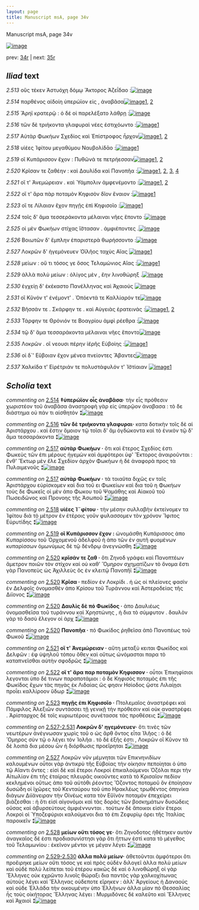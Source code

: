 ```yaml
---
layout: page
title: Manuscript msA, page 34v
---
```


Manuscript msA, page 34v

[![image](http://www.homermultitext.org/iipsrv?OBJ=IIP,1.0&FIF=/project/homer/pyramidal/deepzoom/hmt/vaimg/2017a/VA034VN_0536.tif&WID=100&CVT=JPEG)](http://www.homermultitext.org/ict2/?urn=urn:cite2:hmt:vaimg.2017a:VA034VN_0536)

prev:  [34r](../34r) | next:  [35r](../35r)

## *Iliad* text

*2.513* <a id="2.513"/> οὓς τέκεν Ἀστυόχη δόμῳ 						 Ἄκτορος Ἀζεΐδαο :[![image](http://www.homermultitext.org/iipsrv?OBJ=IIP,1.0&FIF=/project/homer/pyramidal/deepzoom/hmt/vaimg/2017a/VA034VN_0536.tif&RGN=0.505,0.2012,0.362,0.0293&WID=1000&CVT=JPEG)](http://www.homermultitext.org/ict2/?urn=urn:cite2:hmt:vaimg.2017a:VA034VN_0536@0.505,0.2012,0.362,0.0293)

*2.514* <a id="2.514"/> παρθένος αἰδοίη ὑπερώϊον εἰς , ἀναβᾶσα[![image](http://www.homermultitext.org/iipsrv?OBJ=IIP,1.0&FIF=/project/homer/pyramidal/deepzoom/hmt/vaimg/2017a/VA034VN_0536.tif&RGN=0.508,0.2215,0.362,0.0293&WID=1000&CVT=JPEG)](http://www.homermultitext.org/ict2/?urn=urn:cite2:hmt:vaimg.2017a:VA034VN_0536@0.508,0.2215,0.362,0.0293)[1](#msA_2.601), [2](#msA_2.600)

*2.515* <a id="2.515"/> Ἄρηϊ κρατερῷ : ὁ δέ οἱ 					παρελέξατο λάθρῃ :[![image](http://www.homermultitext.org/iipsrv?OBJ=IIP,1.0&FIF=/project/homer/pyramidal/deepzoom/hmt/vaimg/2017a/VA034VN_0536.tif&RGN=0.506,0.2417,0.362,0.0293&WID=1000&CVT=JPEG)](http://www.homermultitext.org/ict2/?urn=urn:cite2:hmt:vaimg.2017a:VA034VN_0536@0.506,0.2417,0.362,0.0293)

*2.516* <a id="2.516"/> τῶν δὲ τριήκοντα γλαφυραὶ νέες ἐστιχόωντο :[![image](http://www.homermultitext.org/iipsrv?OBJ=IIP,1.0&FIF=/project/homer/pyramidal/deepzoom/hmt/vaimg/2017a/VA034VN_0536.tif&RGN=0.5,0.2613,0.388,0.0293&WID=1000&CVT=JPEG)](http://www.homermultitext.org/ict2/?urn=urn:cite2:hmt:vaimg.2017a:VA034VN_0536@0.5,0.2613,0.388,0.0293)[1](#msA_2.602)

*2.517* <a id="2.517"/> Αὐτὰρ Φωκήων 					 Σχεδίος καὶ Ἐπίστροφος ἦρχον[![image](http://www.homermultitext.org/iipsrv?OBJ=IIP,1.0&FIF=/project/homer/pyramidal/deepzoom/hmt/vaimg/2017a/VA034VN_0536.tif&RGN=0.499,0.2815,0.388,0.0293&WID=1000&CVT=JPEG)](http://www.homermultitext.org/ict2/?urn=urn:cite2:hmt:vaimg.2017a:VA034VN_0536@0.499,0.2815,0.388,0.0293)[1](#msA_2.603), [2](#msA_2.604)

*2.518* <a id="2.518"/> υἱέες Ἰφίτου μεγαθύμου 						 Ναυβολίδᾱο :[![image](http://www.homermultitext.org/iipsrv?OBJ=IIP,1.0&FIF=/project/homer/pyramidal/deepzoom/hmt/vaimg/2017a/VA034VN_0536.tif&RGN=0.494,0.3011,0.388,0.0293&WID=1000&CVT=JPEG)](http://www.homermultitext.org/ict2/?urn=urn:cite2:hmt:vaimg.2017a:VA034VN_0536@0.494,0.3011,0.388,0.0293)[1](#msA_2.605)

*2.519* <a id="2.519"/> οἲ Κυπάρισσον 					ἔχον : Πυθῶνά τε 					πετρήεσσαν[![image](http://www.homermultitext.org/iipsrv?OBJ=IIP,1.0&FIF=/project/homer/pyramidal/deepzoom/hmt/vaimg/2017a/VA034VN_0536.tif&RGN=0.491,0.3191,0.388,0.0293&WID=1000&CVT=JPEG)](http://www.homermultitext.org/ict2/?urn=urn:cite2:hmt:vaimg.2017a:VA034VN_0536@0.491,0.3191,0.388,0.0293)[1](#msA_2.607), [2](#msA_2.606)

*2.520* <a id="2.520"/> Κρῖσαν τε ζαθέην : 					καὶ Δαυλίδα καὶ 						 Πανοπῆα :[![image](http://www.homermultitext.org/iipsrv?OBJ=IIP,1.0&FIF=/project/homer/pyramidal/deepzoom/hmt/vaimg/2017a/VA034VN_0536.tif&RGN=0.491,0.3393,0.388,0.0293&WID=1000&CVT=JPEG)](http://www.homermultitext.org/ict2/?urn=urn:cite2:hmt:vaimg.2017a:VA034VN_0536@0.491,0.3393,0.388,0.0293)[1](#msA_2.608), [2](#msA_2.610), [3](#msA_2.611), [4](#msA_2.609)

*2.521* <a id="2.521"/> οἵ τ' Ἀνεμώρειαν . 					καὶ Ὑάμπολιν ἀμφενέμοντο :[![image](http://www.homermultitext.org/iipsrv?OBJ=IIP,1.0&FIF=/project/homer/pyramidal/deepzoom/hmt/vaimg/2017a/VA034VN_0536.tif&RGN=0.491,0.3574,0.388,0.0293&WID=1000&CVT=JPEG)](http://www.homermultitext.org/ict2/?urn=urn:cite2:hmt:vaimg.2017a:VA034VN_0536@0.491,0.3574,0.388,0.0293)[1](#msA_2.612), [2](#msA_2.613)

*2.522* <a id="2.522"/> οἵ τ' ἄρα πὰρ ποταμὸν Κηφισὸν δῖον ἔναιον :[![image](http://www.homermultitext.org/iipsrv?OBJ=IIP,1.0&FIF=/project/homer/pyramidal/deepzoom/hmt/vaimg/2017a/VA034VN_0536.tif&RGN=0.492,0.3776,0.388,0.0293&WID=1000&CVT=JPEG)](http://www.homermultitext.org/ict2/?urn=urn:cite2:hmt:vaimg.2017a:VA034VN_0536@0.492,0.3776,0.388,0.0293)[1](#msA_2.614)

*2.523* <a id="2.523"/> οἵ τε Λίλαιαν ἔχον 					πηγῇς ἐπὶ Κηφισοῖο :[![image](http://www.homermultitext.org/iipsrv?OBJ=IIP,1.0&FIF=/project/homer/pyramidal/deepzoom/hmt/vaimg/2017a/VA034VN_0536.tif&RGN=0.485,0.3979,0.388,0.0293&WID=1000&CVT=JPEG)](http://www.homermultitext.org/ict2/?urn=urn:cite2:hmt:vaimg.2017a:VA034VN_0536@0.485,0.3979,0.388,0.0293)[1](#msA_2.615)

*2.524* <a id="2.524"/> τοῖς δ' ἅμα τεσσεράκοντα μέλαιναι νῆες ἕποντο :[![image](http://www.homermultitext.org/iipsrv?OBJ=IIP,1.0&FIF=/project/homer/pyramidal/deepzoom/hmt/vaimg/2017a/VA034VN_0536.tif&RGN=0.51,0.4159,0.388,0.0293&WID=1000&CVT=JPEG)](http://www.homermultitext.org/ict2/?urn=urn:cite2:hmt:vaimg.2017a:VA034VN_0536@0.51,0.4159,0.388,0.0293)

*2.525* <a id="2.525"/> οἱ μὲν Φωκήων 					στίχας ἵ̈στασαν . ἀμφιέποντες .[![image](http://www.homermultitext.org/iipsrv?OBJ=IIP,1.0&FIF=/project/homer/pyramidal/deepzoom/hmt/vaimg/2017a/VA034VN_0536.tif&RGN=0.508,0.4384,0.388,0.0293&WID=1000&CVT=JPEG)](http://www.homermultitext.org/ict2/?urn=urn:cite2:hmt:vaimg.2017a:VA034VN_0536@0.508,0.4384,0.388,0.0293)

*2.526* <a id="2.526"/> Βοιωτῶν δ' ἔμπλην 					ἐπαριστερὰ θωρήσσοντο :[![image](http://www.homermultitext.org/iipsrv?OBJ=IIP,1.0&FIF=/project/homer/pyramidal/deepzoom/hmt/vaimg/2017a/VA034VN_0536.tif&RGN=0.508,0.4595,0.388,0.0293&WID=1000&CVT=JPEG)](http://www.homermultitext.org/ict2/?urn=urn:cite2:hmt:vaimg.2017a:VA034VN_0536@0.508,0.4595,0.388,0.0293)

*2.527* <a id="2.527"/> Λοκρῶν δ' 					ἡγεμόνευεν Ὀϊλῆος ταχὺς 						 Αἴας 				[![image](http://www.homermultitext.org/iipsrv?OBJ=IIP,1.0&FIF=/project/homer/pyramidal/deepzoom/hmt/vaimg/2017a/VA034VN_0536.tif&RGN=0.505,0.4782,0.388,0.0293&WID=1000&CVT=JPEG)](http://www.homermultitext.org/ict2/?urn=urn:cite2:hmt:vaimg.2017a:VA034VN_0536@0.505,0.4782,0.388,0.0293)[1](#msA_2.617)

*2.528* <a id="2.528"/> μείων : οὔ τι τόσος γε ὅσος Τελαμώνιος 					 Αἴας :[![image](http://www.homermultitext.org/iipsrv?OBJ=IIP,1.0&FIF=/project/homer/pyramidal/deepzoom/hmt/vaimg/2017a/VA034VN_0536.tif&RGN=0.505,0.4962,0.388,0.0293&WID=1000&CVT=JPEG)](http://www.homermultitext.org/ict2/?urn=urn:cite2:hmt:vaimg.2017a:VA034VN_0536@0.505,0.4962,0.388,0.0293)[1](#msA_2.618)

*2.529* <a id="2.529"/> ἀλλὰ πολὺ μείων : ὀλίγος μὲν , ἔην λινοθώρηξ .[![image](http://www.homermultitext.org/iipsrv?OBJ=IIP,1.0&FIF=/project/homer/pyramidal/deepzoom/hmt/vaimg/2017a/VA034VN_0536.tif&RGN=0.505,0.5165,0.399,0.0293&WID=1000&CVT=JPEG)](http://www.homermultitext.org/ict2/?urn=urn:cite2:hmt:vaimg.2017a:VA034VN_0536@0.505,0.5165,0.399,0.0293)

*2.530* <a id="2.530"/> ἐγχείῃ δ' ἐκέκαστο Πανέλληνας καὶ Ἀχαιούς 				[![image](http://www.homermultitext.org/iipsrv?OBJ=IIP,1.0&FIF=/project/homer/pyramidal/deepzoom/hmt/vaimg/2017a/VA034VN_0536.tif&RGN=0.5,0.5353,0.399,0.0293&WID=1000&CVT=JPEG)](http://www.homermultitext.org/ict2/?urn=urn:cite2:hmt:vaimg.2017a:VA034VN_0536@0.5,0.5353,0.399,0.0293)

*2.531* <a id="2.531"/> οἳ Κῦνόν τ' 					ἐνέμοντ' . Ὀπόεντά τε 						 Καλλίαρόν τε[![image](http://www.homermultitext.org/iipsrv?OBJ=IIP,1.0&FIF=/project/homer/pyramidal/deepzoom/hmt/vaimg/2017a/VA034VN_0536.tif&RGN=0.499,0.5533,0.399,0.0293&WID=1000&CVT=JPEG)](http://www.homermultitext.org/ict2/?urn=urn:cite2:hmt:vaimg.2017a:VA034VN_0536@0.499,0.5533,0.399,0.0293)

*2.532* <a id="2.532"/> Βῆσσάν τε . 						 Σκάρφην τε . καὶ 						 Αὐγειὰς ἐρατεινάς :[![image](http://www.homermultitext.org/iipsrv?OBJ=IIP,1.0&FIF=/project/homer/pyramidal/deepzoom/hmt/vaimg/2017a/VA034VN_0536.tif&RGN=0.499,0.5773,0.399,0.0293&WID=1000&CVT=JPEG)](http://www.homermultitext.org/ict2/?urn=urn:cite2:hmt:vaimg.2017a:VA034VN_0536@0.499,0.5773,0.399,0.0293)[1](#msA_2.621), [2](#msA_2.620)

*2.533* <a id="2.533"/> Τάρφην τε 						 Θρόνιόν τε Βοαγρίου ἀμφὶ ρέεθρα :[![image](http://www.homermultitext.org/iipsrv?OBJ=IIP,1.0&FIF=/project/homer/pyramidal/deepzoom/hmt/vaimg/2017a/VA034VN_0536.tif&RGN=0.498,0.5931,0.399,0.0293&WID=1000&CVT=JPEG)](http://www.homermultitext.org/ict2/?urn=urn:cite2:hmt:vaimg.2017a:VA034VN_0536@0.498,0.5931,0.399,0.0293)

*2.534* <a id="2.534"/> τῷ δ' ἅμα τεσσαράκοντα μέλαιναι νῆες ἕποντο[![image](http://www.homermultitext.org/iipsrv?OBJ=IIP,1.0&FIF=/project/homer/pyramidal/deepzoom/hmt/vaimg/2017a/VA034VN_0536.tif&RGN=0.508,0.6141,0.399,0.0293&WID=1000&CVT=JPEG)](http://www.homermultitext.org/ict2/?urn=urn:cite2:hmt:vaimg.2017a:VA034VN_0536@0.508,0.6141,0.399,0.0293)

*2.535* <a id="2.535"/> Λοκρῶν . οἳ νεουσι 					πέρην ἱ̈ερῆς Εὐβοίης :[![image](http://www.homermultitext.org/iipsrv?OBJ=IIP,1.0&FIF=/project/homer/pyramidal/deepzoom/hmt/vaimg/2017a/VA034VN_0536.tif&RGN=0.499,0.6321,0.399,0.0293&WID=1000&CVT=JPEG)](http://www.homermultitext.org/ict2/?urn=urn:cite2:hmt:vaimg.2017a:VA034VN_0536@0.499,0.6321,0.399,0.0293)[1](#msA_2.622)

*2.536* <a id="2.536"/> οἱ δ`' Εὔβοιαν 					ἔχον μένεα πνείοντες Ἄβαντες[![image](http://www.homermultitext.org/iipsrv?OBJ=IIP,1.0&FIF=/project/homer/pyramidal/deepzoom/hmt/vaimg/2017a/VA034VN_0536.tif&RGN=0.498,0.6502,0.399,0.0293&WID=1000&CVT=JPEG)](http://www.homermultitext.org/ict2/?urn=urn:cite2:hmt:vaimg.2017a:VA034VN_0536@0.498,0.6502,0.399,0.0293)

*2.537* <a id="2.537"/> Χαλκίδα τ' 						 Εἰρέτριάν τε 					πολυστάφυλόν τ' Ἰ̈στίαιαν 				[![image](http://www.homermultitext.org/iipsrv?OBJ=IIP,1.0&FIF=/project/homer/pyramidal/deepzoom/hmt/vaimg/2017a/VA034VN_0536.tif&RGN=0.495,0.6719,0.417,0.0293&WID=1000&CVT=JPEG)](http://www.homermultitext.org/ict2/?urn=urn:cite2:hmt:vaimg.2017a:VA034VN_0536@0.495,0.6719,0.417,0.0293)[1](#msAext_2.623)

## *Scholia* text

*commenting on* [2.514](#2.514)  <a id="msA_2.600"/> **‡ὑπερώϊον oἶς ἀναβᾶσα·** τὴν εἶς πρόθεσιν χωριστέον τοῦ ἀναβᾶσα ἀναστροφὴ γὰρ εἰς ὑπερῷον ἀναβασα : τὸ δε διάστημα οὐ πάν τι αἰσθητόν ⁑[![image](http://www.homermultitext.org/iipsrv?OBJ=IIP,1.0&FIF=/project/homer/pyramidal/deepzoom/hmt/vaimg/2017a/VA034VN_0536.tif&RGN=0.226,0.0876,0.64,0.03&WID=1000&CVT=JPEG)](http://www.homermultitext.org/ict2/?urn=urn:cite2:hmt:vaimg.2017a:VA034VN_0536@0.226,0.0876,0.64,0.03)

*commenting on* [2.516](#2.516)  <a id="msA_2.602"/> **τῶν δὲ τριήκοντα γλαφυραι·** κατα δοτικὴν τοῖς δὲ αἱ Ἀριστάρχου . καὶ ἔστιν ὅμοιον τῷ τοῖσι δ' ἅμ ὁγδώκοντα καὶ τὸ ἑνικὸν τῷ δ' ἅμα τεσσαράκοντα ⁑[![image](http://www.homermultitext.org/iipsrv?OBJ=IIP,1.0&FIF=/project/homer/pyramidal/deepzoom/hmt/vaimg/2017a/VA034VN_0536.tif&RGN=0.24,0.1186,0.619,0.0255&WID=1000&CVT=JPEG)](http://www.homermultitext.org/ict2/?urn=urn:cite2:hmt:vaimg.2017a:VA034VN_0536@0.24,0.1186,0.619,0.0255)

*commenting on* [2.517](#2.517)  <a id="msA_2.603"/> **αὐτὰρ Φωκήων ·** ὅτι καὶ ἕτερος Σχεδίος ἐστι Φωκεὺς τῶν ἐπι μέρους ἡγεμὼν καὶ ἀμφότεροι ὑφ' Ἕκτορος ἀναιροῦνται : ἔνθ' Ἕκτωρ μὲν ἕλε Σχεδίον ἀρχὸν Φωκήων ἡ δὲ ἀναφορὰ προς τὰ Πυλαιμενοῦς ⁑[![image](http://www.homermultitext.org/iipsrv?OBJ=IIP,1.0&FIF=/project/homer/pyramidal/deepzoom/hmt/vaimg/2017a/VA034VN_0536.tif&RGN=0.2267,0.1347,0.635,0.033&WID=1000&CVT=JPEG)](http://www.homermultitext.org/ict2/?urn=urn:cite2:hmt:vaimg.2017a:VA034VN_0536@0.2267,0.1347,0.635,0.033)

*commenting on* [2.517](#2.517)  <a id="msA_2.604"/> **αὐτὰρ Φωκήων ·** τὰ τοιαῦτα διχῶς εν ταῖς Ἀριστάρχου εὑρίσκομεν καὶ δια τοῦ ει Φωκείων καὶ δια τοῦ η Φωκήων τοὺς δε Φωκεῖς οἱ μὲν ἀπο Φωκου τοῦ Ψαμάθης καὶ Αἰακοῦ τοῦ Πωσειδῶνος καὶ Προνοης τῆς Ἀσωποῦ ⁑[![image](http://www.homermultitext.org/iipsrv?OBJ=IIP,1.0&FIF=/project/homer/pyramidal/deepzoom/hmt/vaimg/2017a/VA034VN_0536.tif&RGN=0.2373,0.1534,0.641,0.0288&WID=1000&CVT=JPEG)](http://www.homermultitext.org/ict2/?urn=urn:cite2:hmt:vaimg.2017a:VA034VN_0536@0.2373,0.1534,0.641,0.0288)

*commenting on* [2.518](#2.518)  <a id="msA_2.605"/> **υἱέες Ἰ¨φίτου ·** τὴν μέσην συλλαβὴν ἐκτείνομεν τα Ἰφίτου διὰ τὸ μέτρον ἐν ἑτέροις γοῦν φυλασσομεν τὸν χρόνον Ἴφιτος Εὐρυτίδης ⁑[![image](http://www.homermultitext.org/iipsrv?OBJ=IIP,1.0&FIF=/project/homer/pyramidal/deepzoom/hmt/vaimg/2017a/VA034VN_0536.tif&RGN=0.237,0.173,0.622,0.0218&WID=1000&CVT=JPEG)](http://www.homermultitext.org/ict2/?urn=urn:cite2:hmt:vaimg.2017a:VA034VN_0536@0.237,0.173,0.622,0.0218)

*commenting on* [2.519](#2.519)  <a id="msA_2.606"/> **οἳ Κυπάρισσον ἔχον :** ὠνομάσθη Κυπάρισσος ἀπο Κυπαρίσσου τοῦ Ὀρχομενοῦ ἀδελφοῦ ἡ ἀπο τῶν ἐν αυτῆ φυομένων κυπαρίσσων ὁμωνύμως δὲ τῷ δένδρῳ ἀνεγνώσθη ⁑[![image](http://www.homermultitext.org/iipsrv?OBJ=IIP,1.0&FIF=/project/homer/pyramidal/deepzoom/hmt/vaimg/2017a/VA034VN_0536.tif&RGN=0.221,0.183,0.2307,0.0571&WID=1000&CVT=JPEG)](http://www.homermultitext.org/ict2/?urn=urn:cite2:hmt:vaimg.2017a:VA034VN_0536@0.221,0.183,0.2307,0.0571)

*commenting on* [2.520](#2.520)  <a id="msA_2.608"/> **κρῖσάν τε ζαθ ·** ὅτι Ζηνοδ γράφει καὶ Πανοπτέων ἄμετρον ποιῶν τὸν στίχον καὶ οὐ καθ' Ὅμηρον σχηματίζων τὸ ὄνομα ἔστι γὰρ Πανοπεὺς ὡς Ἀχιλλεὺς ὃς ἐν κλειτῷ Πανοπῆϊ ⁑[![image](http://www.homermultitext.org/iipsrv?OBJ=IIP,1.0&FIF=/project/homer/pyramidal/deepzoom/hmt/vaimg/2017a/VA034VN_0536.tif&RGN=0.2223,0.3332,0.2393,0.0508&WID=1000&CVT=JPEG)](http://www.homermultitext.org/ict2/?urn=urn:cite2:hmt:vaimg.2017a:VA034VN_0536@0.2223,0.3332,0.2393,0.0508)

*commenting on* [2.520](#2.520)  <a id="msA_2.609"/> **Κρῖσα ·** πεδίον ἐν Λοκρίδι . ἡ ὡς οἱ πλείονες φασὶν ἐν Δελφοῖς ὀνομασθὲν ἀπο Κρίσου τοῦ Τυράννου καὶ Ἀστεροδείας τῆς Διϊονος ⁑[![image](http://www.homermultitext.org/iipsrv?OBJ=IIP,1.0&FIF=/project/homer/pyramidal/deepzoom/hmt/vaimg/2017a/VA034VN_0536.tif&RGN=0.223,0.3802,0.2313,0.038&WID=1000&CVT=JPEG)](http://www.homermultitext.org/ict2/?urn=urn:cite2:hmt:vaimg.2017a:VA034VN_0536@0.223,0.3802,0.2313,0.038)

*commenting on* [2.520](#2.520)  <a id="msA_2.610"/> **Δαυλὶς δὲ πό Φωκίδος ·** ἀπο Δαυλιέως ὀνομασθεῖσα τοῦ τυράννου καὶ Χρηστώνης , ἠ δια τὸ σύμφυτον . δαυλὸν γὰρ τὸ δασὺ ἔλεγον οἱ ἀρχ ⁑[![image](http://www.homermultitext.org/iipsrv?OBJ=IIP,1.0&FIF=/project/homer/pyramidal/deepzoom/hmt/vaimg/2017a/VA034VN_0536.tif&RGN=0.2217,0.4163,0.2257,0.0385&WID=1000&CVT=JPEG)](http://www.homermultitext.org/ict2/?urn=urn:cite2:hmt:vaimg.2017a:VA034VN_0536@0.2217,0.4163,0.2257,0.0385)

*commenting on* [2.520](#2.520)  <a id="msA_2.611"/> **Πανοπῆα ·** πό Φωκίδος ῥηθεῖσα ἀπὸ Πανοπέως τοῦ Φωκοῦ ⁑[![image](http://www.homermultitext.org/iipsrv?OBJ=IIP,1.0&FIF=/project/homer/pyramidal/deepzoom/hmt/vaimg/2017a/VA034VN_0536.tif&RGN=0.224,0.4501,0.222,0.0285&WID=1000&CVT=JPEG)](http://www.homermultitext.org/ict2/?urn=urn:cite2:hmt:vaimg.2017a:VA034VN_0536@0.224,0.4501,0.222,0.0285)

*commenting on* [2.521](#2.521)  <a id="msA_2.612"/> **οἵ τ' Ἀνεμώρειαν ·** αὕτη μεταξὺ κειται Φωκίδος καὶ Δελφῶν : ἐφ ὑψηλοῦ τόπου ὅθεν καὶ οὕτως ὠνόμασται παρα τὸ καταπνεῖσθαι αὐτὴν σφοδρῶς ⁑[![image](http://www.homermultitext.org/iipsrv?OBJ=IIP,1.0&FIF=/project/homer/pyramidal/deepzoom/hmt/vaimg/2017a/VA034VN_0536.tif&RGN=0.2263,0.4628,0.2173,0.0508&WID=1000&CVT=JPEG)](http://www.homermultitext.org/ict2/?urn=urn:cite2:hmt:vaimg.2017a:VA034VN_0536@0.2263,0.4628,0.2173,0.0508)

*commenting on* [2.522](#2.522)  <a id="msA_2.614"/> **οἵ τ' ἄρα παρ ποταμὸν Κηφισσον ·** οὗτοι Ἐπικηφίσιοι λεγονται ὑπο δέ τινων παραποτάμιοι : ὁ δε Κηφισὸς ποταμὸς ἐπι τῆς Φωκίδος ἔχων τὰς πηγὰς ἐκ Λιδαίας ὥς φησιν Ησίοδος ᾥστε Λιλαίῃσι προΐει καλλίροον ὕδωρ ⁑[![image](http://www.homermultitext.org/iipsrv?OBJ=IIP,1.0&FIF=/project/homer/pyramidal/deepzoom/hmt/vaimg/2017a/VA034VN_0536.tif&RGN=0.2183,0.5414,0.2447,0.0673&WID=1000&CVT=JPEG)](http://www.homermultitext.org/ict2/?urn=urn:cite2:hmt:vaimg.2017a:VA034VN_0536@0.2183,0.5414,0.2447,0.0673)

*commenting on* [2.523](#2.523)  <a id="msA_2.615"/> **πηγῇς ἐπι Κηφισοῖο ·** Πτολεμαῖος ἀναστρέφει καὶ Πάμφιλος Ἀλεξιῶν συντάσσει τῇ γενικῇ τὴν πρόθεσιν καὶ οὐκ αναστρέφει . Ἀρίσταρχος δὲ τοῖς κυριωτέροις συνέτασσε τὰς προθέσεις ⁑[![image](http://www.homermultitext.org/iipsrv?OBJ=IIP,1.0&FIF=/project/homer/pyramidal/deepzoom/hmt/vaimg/2017a/VA034VN_0536.tif&RGN=0.2117,0.6063,0.2347,0.0598&WID=1000&CVT=JPEG)](http://www.homermultitext.org/ict2/?urn=urn:cite2:hmt:vaimg.2017a:VA034VN_0536@0.2117,0.6063,0.2347,0.0598)

*commenting on* [2.527-2.531](#2.527-2.531)  <a id="msA_2.616"/> **Λοκρῶν δ' ηγεμόνευεν·** ὅτι τινὲς τῶν νεωτέρων ἀνέγνωσαν χωρὶς τοῦ ο ὡς ἄρθ ὄντος εἶτα Ἰλῆος : ὁ δὲ Ὅμηρος σὺν τῷ ο λέγει τὸν Ἰολῆα . τὸ δὲ ἑξῆς ἐστι , Λοκρῶν οἳ Κῦνον τὰ δὲ λοιπὰ δια μέσου ὦν ἡ διόρθωσις προεἴρηται ⁑[![image](http://www.homermultitext.org/iipsrv?OBJ=IIP,1.0&FIF=/project/homer/pyramidal/deepzoom/hmt/vaimg/2017a/VA034VN_0536.tif&RGN=0.199,0.6633,0.3423,0.0581&WID=1000&CVT=JPEG)](http://www.homermultitext.org/ict2/?urn=urn:cite2:hmt:vaimg.2017a:VA034VN_0536@0.199,0.6633,0.3423,0.0581)

*commenting on* [2.527](#2.527)  <a id="msA_2.617.comment"/> Λοκρῶν νῦν μέμνηται τῶν Επικνηνιδίων καλουμένων οὗτοι γὰρ ἀντικρὺ τῆς Εὐβοίας τὴν οίκησιν πεποίηται ὁ ὑπο τῷ Αἴαντι ὄντες : εἰσὶ δὲ καὶ ἕτεροι Λοκροὶ ἐπικαλούμενοι Ὀζόλαι περι τὴν Αἰτωλίαν ἐπι τῆς ἑταίρας πλευρᾶς οικοῦντες κατὰ τὸ Κρισαῖον πεδίον κεκλημένοι οὕτως ἀπο τοῦ αὐτόθι ῥέοντος Ὄζοντος ποταμοῦ ὃν ἐποίησαν δυσώδη οἱ ϊχῶρες τοῦ Κενταύρου τοῦ ὑπο Ηρακλέως τρωθέντος ὁπηνίκα διάγων Διϊάνειραν τὴν Οἰνέως κατα τὸν Εὔϊνὸν ποταμὸν ἐπεχείρει βιάζεσθαι : ἠ ὅτι εἰσὶ αἰγονόμοι καὶ τὰς δορὰς τῶν βοσκημάτων δυσώδεις οὔσας καὶ ἀβυρσεύτους ἀμφιέννυνται . τούτων δὲ ἄποικοι εἰσὶν ἕτεροι Λοκροὶ οἱ Ὑποζεφύριοι καλούμενοι δια τὸ ἐπι Ζεφυρίῳ όρει τῆς Ἰταλίας παροικεῖν ⁑[![image](http://www.homermultitext.org/iipsrv?OBJ=IIP,1.0&FIF=/project/homer/pyramidal/deepzoom/hmt/vaimg/2017a/VA034VN_0536.tif&RGN=0.2163,0.7059,0.6423,0.0666&WID=1000&CVT=JPEG)](http://www.homermultitext.org/ict2/?urn=urn:cite2:hmt:vaimg.2017a:VA034VN_0536@0.2163,0.7059,0.6423,0.0666)

*commenting on* [2.528](#2.528)  <a id="msA_2.618"/> **μείων οὔτι τόσος γε·** ὅτι Ζηνοδοτος ἠθέτηκεν αυτὸν ἀναγκαῖος δέ ἐστι προδιασυνίστησι γὰρ ὅτι ἥττων ἐστὶ κατα τὸ μέγεθος τοῦ Τελαμωνίου : ἐκεῖνον μέντοι γε μέγαν λέγει ⁑[![image](http://www.homermultitext.org/iipsrv?OBJ=IIP,1.0&FIF=/project/homer/pyramidal/deepzoom/hmt/vaimg/2017a/VA034VN_0536.tif&RGN=0.2243,0.7577,0.639,0.0248&WID=1000&CVT=JPEG)](http://www.homermultitext.org/ict2/?urn=urn:cite2:hmt:vaimg.2017a:VA034VN_0536@0.2243,0.7577,0.639,0.0248)

*commenting on* [2.529-2.530](#2.529-2.530)  <a id="msA_2.619"/> **ἀλλα πολὺ μείων·** ἀθετοῦνται ἀμφότεροι ὅτι προἔιρηκε μείων οὔτι τόσος γε καὶ πρὸς οὐδὲν διλογεῖ ἀλλα πολὺ μείων καὶ οὐδὲ πολὺ λείπεται τοῦ ἑτέρου κακῶς δὲ καὶ ὁ λινοθώρηξ οἱ γὰρ Ἕλληνες οὐκ εχρῶντο λινοῖς θώραξι δια παντὸς γὰρ χαλκοχίτωνας αὐτοὺς λέγει καὶ Ἕλληνας οὐδεποτε εἴρηκεν : ἀλλ' Ἀργείους ἠ Δαναούς καὶ οὐδε Ἐλλάδα τὴν οικουμένην ὑπο Ἑλλήνων ἀλλα μίαν πό Θεσσαλίας ἧς τοὺς οἰκήτορας Ἕλληνας λέγει : Μυρμιδόνες δὲ καλεῦτο καὶ Ἕλληνες καὶ Ἀχαιοὶ ⁑[![image](http://www.homermultitext.org/iipsrv?OBJ=IIP,1.0&FIF=/project/homer/pyramidal/deepzoom/hmt/vaimg/2017a/VA034VN_0536.tif&RGN=0.2243,0.771,0.647,0.0581&WID=1000&CVT=JPEG)](http://www.homermultitext.org/ict2/?urn=urn:cite2:hmt:vaimg.2017a:VA034VN_0536@0.2243,0.771,0.647,0.0581)